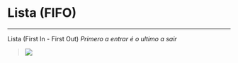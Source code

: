 # Lista (FIFO)

-----

Lista (First In - First Out) *Primero a entrar é o ultimo a sair*

> ![](https://terminaldeinformacao.com/wp-content/uploads/2013/07/fila-fifo-1.png)


